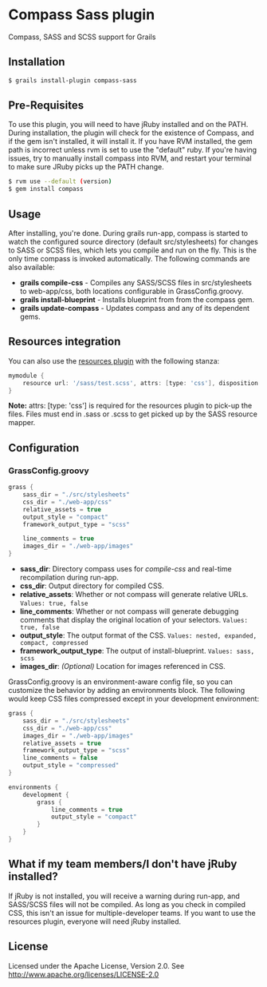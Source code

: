 # Compass Sass plugin
Compass, SASS and SCSS support for Grails

## Installation
```sh
$ grails install-plugin compass-sass
```

## Pre-Requisites
To use this plugin, you will need to have jRuby installed and on the PATH. During installation, the plugin will check for the existence of Compass, and if the gem isn't installed, it will install it.
If you have RVM installed, the gem path is incorrect unless rvm is set to use the "default" ruby. If you're having issues,
try to manually install compass into RVM, and restart your terminal to make sure JRuby picks up the PATH change.
```sh
$ rvm use --default (version)
$ gem install compass
```

## Usage
After installing, you're done. During grails run-app, compass is started to watch the configured source directory (default src/stylesheets) for changes to SASS or SCSS files, which lets you compile and run on the fly. This is the only time compass is invoked automatically. The following commands are also available:

* **grails compile-css** - Compiles any SASS/SCSS files in src/stylesheets to web-app/css, both locations configurable in GrassConfig.groovy.
* **grails install-blueprint** - Installs blueprint from from the compass gem.
* **grails update-compass** - Updates compass and any of its dependent gems.

## Resources integration
You can also use the <a href='http://grails.org/plugin/resources'>resources plugin</a> with the following stanza:
```groovy
mymodule {
    resource url: '/sass/test.scss', attrs: [type: 'css'], disposition: 'head'
}
```

**Note:** attrs: [type: 'css'] is required for the resources plugin to pick-up the files. Files must end in .sass or .scss to get picked up by the SASS resource mapper.

## Configuration
### GrassConfig.groovy
```groovy
grass {
    sass_dir = "./src/stylesheets"
    css_dir = "./web-app/css"
    relative_assets = true
    output_style = "compact"
    framework_output_type = "scss"

    line_comments = true
    images_dir = "./web-app/images"
}
```


* **sass_dir**: Directory compass uses for *compile-css* and real-time recompilation during run-app.
* **css_dir**: Output directory for compiled CSS.
* **relative_assets**: Whether or not compass will generate relative URLs.
`Values: true, false`
* **line_comments**: Whether or not compass will generate debugging comments that display the original location of your selectors.
`Values: true, false`
* **output_style**: The output format of the CSS.
`Values: nested, expanded, compact, compressed`
* **framework\_output\_type**: The output of install-blueprint.
`Values: sass, scss`
* **images_dir**: *(Optional)* Location for images referenced in CSS.

GrassConfig.groovy is an environment-aware config file, so you can customize the behavior by adding an environments block. The following would keep CSS files compressed except in your development environment:

```groovy
grass {
    sass_dir = "./src/stylesheets"
    css_dir = "./web-app/css"
    images_dir = "./web-app/images"
    relative_assets = true
    framework_output_type = "scss"
    line_comments = false
    output_style = "compressed"
}

environments {
    development {
        grass {
            line_comments = true
            output_style = "compact"
        }
    }
}
```


## What if my team members/I don't have jRuby installed?
If jRuby is not installed, you will receive a warning during run-app, and SASS/SCSS files will not be compiled. As long as you check in compiled CSS, this isn't an issue for multiple-developer teams. If you want to use the resources plugin, everyone will need jRuby installed.

## License
Licensed under the Apache License, Version 2.0. See <a href="http://www.apache.org/licenses/LICENSE-2.0">http://www.apache.org/licenses/LICENSE-2.0</a>
